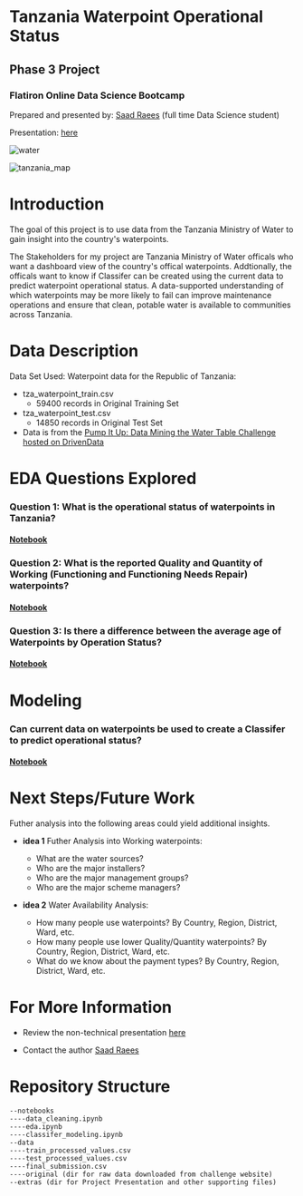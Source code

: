 # Tanzania Waterpoint Operational Status

## Phase 3 Project
### Flatiron Online Data Science Bootcamp

Prepared and presented by: [Saad Raees](https://www.linkedin.com/in/saad-raees-19b1231a9/) (full time Data Science student)

Presentation: [here](https://docs.google.com/presentation/d/15tefq3OIQ0aiemq4IUCQiW8P1u8KvS9LVE3gPtKSVGA/edit#slide=id.gbdda438371_0_863)



![water](images/pexels-photo-2837863.jpeg)

![tanzania_map](images/tanzania-map.gif)


# Introduction

The goal of this project is to use data from the Tanzania Ministry of Water to gain insight into the country's waterpoints.   

The Stakeholders for my project are Tanzania Ministry of Water officals who want a dashboard view of the country's offical waterpoints. Addtionally, the officals want to know if Classifer can be created using the current data to predict waterpoint operational status. A data-supported understanding of which waterpoints may be more likely to fail can improve maintenance operations and ensure that clean, potable water is available to communities across Tanzania.


# Data Description

Data Set Used: Waterpoint data for the Republic of Tanzania:
* tza_waterpoint_train.csv
    * 59400 records in Original Training Set
* tza_waterpoint_test.csv
    * 14850 records in Original Test Set
* Data is from the [Pump It Up: Data Mining the Water Table Challenge hosted on DrivenData](https://www.drivendata.org/competitions/7/pump-it-up-data-mining-the-water-table/page/23/)


# EDA Questions Explored
### Question 1: What is the operational status of waterpoints in Tanzania?
#### [Notebook](./Phase_3_project_Saad/EDA.ipynb)


### Question 2: What is the reported Quality and Quantity of Working (Functioning and Functioning Needs Repair) waterpoints?
#### [Notebook](./Phase_3_project_Saad/EDA.ipynb)


### Question 3: Is there a difference between the average age of Waterpoints by Operation Status?
#### [Notebook](./notebooks/EDA.ipynb)



# Modeling
### Can current data on waterpoints be used to create a Classifer to predict operational status?
#### [Notebook](./Phase_3_project_Saad/Modelling.ipynb)



# Next Steps/Future Work

Futher analysis into the following areas could yield additional insights.

* __idea 1__  Futher Analysis into Working waterpoints:
    * What are the water sources? 
    * Who are the major installers?
    * Who are the major management groups?
    * Who are the major scheme managers?

* __idea 2__  Water Availability Analysis:
    * How many people use waterpoints? By Country, Region, District, Ward, etc. 
    * How many people use lower Quality/Quantity waterpoints? By Country, Region, District, Ward, etc. 
    * What do we know about the payment types? By Country, Region, District, Ward, etc.


# For More Information
* Review the non-technical presentation [here](https://docs.google.com/presentation/d/15tefq3OIQ0aiemq4IUCQiW8P1u8KvS9LVE3gPtKSVGA/edit#slide=id.gbdda438371_0_863)


* Contact the author [Saad Raees](https://www.linkedin.com/in/saad-raees-19b1231a9/)


# Repository Structure
```
--notebooks
----data_cleaning.ipynb
----eda.ipynb
----classifer_modeling.ipynb
--data
----train_processed_values.csv
----test_processed_values.csv
----final_submission.csv
----original (dir for raw data downloaded from challenge website)
--extras (dir for Project Presentation and other supporting files)
```

